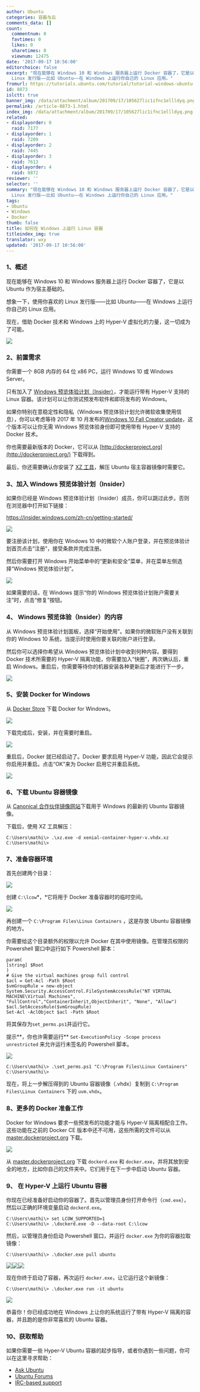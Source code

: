 ```yaml
---
author: Ubuntu
categories: 容器与云
comments_data: []
count:
  commentnum: 0
  favtimes: 0
  likes: 0
  sharetimes: 0
  viewnum: 12475
date: '2017-09-17 10:56:00'
editorchoice: false
excerpt: "现在能够在 Windows 10 和 Windows 服务器上运行 Docker 容器了，它是以 Ubuntu 作为宿主基础的。\r\n想象一下，使用你喜欢的
  Linux 发行版——比如 Ubuntu——在 Windows 上运行你自己的 Linux 应用。"
fromurl: https://tutorials.ubuntu.com/tutorial/tutorial-windows-ubuntu-hyperv-containers
id: 8873
islctt: true
banner_img: /data/attachment/album/201709/17/105627lic1ifnc1ellldyq.png
permalink: /article-8873-1.html
index_img: /data/attachment/album/201709/17/105627lic1ifnc1ellldyq.png.thumb.jpg
related:
- displayorder: 0
  raid: 7177
- displayorder: 1
  raid: 7209
- displayorder: 2
  raid: 7445
- displayorder: 3
  raid: 7613
- displayorder: 4
  raid: 8872
reviewer: ''
selector: ''
summary: "现在能够在 Windows 10 和 Windows 服务器上运行 Docker 容器了，它是以 Ubuntu 作为宿主基础的。\r\n想象一下，使用你喜欢的
  Linux 发行版——比如 Ubuntu——在 Windows 上运行你自己的 Linux 应用。"
tags:
- Ubuntu
- Windows
- Docker
thumb: false
title: 如何在 Windows 上运行 Linux 容器
titleindex_img: true
translator: wxy
updated: '2017-09-17 10:56:00'
---
```


### 1、概述


现在能够在 Windows 10 和 Windows 服务器上运行 Docker 容器了，它是以 Ubuntu 作为宿主基础的。


想象一下，使用你喜欢的 Linux 发行版——比如 Ubuntu——在 Windows 上运行你自己的 Linux 应用。


现在，借助 Docker 技术和 Windows 上的 Hyper-V 虚拟化的力量，这一切成为了可能。


![](/data/attachment/album/201709/17/105627lic1ifnc1ellldyq.png)


### 2、前置需求


你需要一个 8GB 内存的 64 位 x86 PC，运行 Windows 10 或 Windows Server。


只有加入了 [Windows 预览体验计划（Insider）](https://insider.windows.com/zh-cn/)，才能运行带有 Hyper-V 支持的 Linux 容器。该计划可以让你测试预发布软件和即将发布的 Windows。


如果你特别在意稳定性和隐私（Windows 预览体验计划允许微软收集使用信息），你可以考虑等待 2017 年 10 月发布的[Windows 10 Fall Creator update](https://www.microsoft.com/zh-cn/windows/upcoming-features)，这个版本可以让你无需 Windows 预览体验身份即可使用带有 Hyper-V 支持的 Docker 技术。


你也需要最新版本的 Docker，它可以从 [http://dockerproject.org](http://dockerproject.org/) 下载得到。


最后，你还需要确认你安装了 [XZ 工具](https://tukaani.org/xz/)，解压 Ubuntu 宿主容器镜像时需要它。


### 3、加入 Windows 预览体验计划（Insider）


如果你已经是 Windows 预览体验计划（Insider）成员，你可以跳过此步。否则在浏览器中打开如下链接：


<https://insider.windows.com/zh-cn/getting-started/>


![](/data/attachment/album/201709/17/105628r1f5llb715oe74ev.png)


要注册该计划，使用你在 Windows 10 中的微软个人账户登录，并在预览体验计划首页点击“注册”，接受条款并完成注册。


然后你需要打开 Windows 开始菜单中的“更新和安全”菜单，并在菜单左侧选择“Windows 预览体验计划”。


![](/data/attachment/album/201709/17/105629vaj0lxjlisjxbxxi.png)


如果需要的话，在 Windows 提示“你的 Windows 预览体验计划账户需要关注”时，点击“修复”按钮。


### 4、 Windows 预览体验（Insider）的内容


从 Windows 预览体验计划面板，选择“开始使用”。如果你的微软账户没有关联到你的 Windows 10 系统，当提示时使用你要关联的账户进行登录。


然后你可以选择你希望从 Windows 预览体验计划中收到何种内容。要得到 Docker 技术所需要的 Hyper-V 隔离功能，你需要加入“快圈”，两次确认后，重启 Windows。重启后，你需要等待你的机器安装各种更新后才能进行下一步。


![](/data/attachment/album/201709/17/105629f4eztyygtllys353.png)


### 5、安装 Docker for Windows


从 [Docker Store](https://store.docker.com/editions/community/docker-ce-desktop-windows) 下载 Docker for Windows。


![](/data/attachment/album/201709/17/105630dkytkjadteopjkyj.png)


下载完成后，安装，并在需要时重启。


![](/data/attachment/album/201709/17/105630g593jnjjnsh9zsvd.png)


重启后，Docker 就已经启动了。Docker 要求启用 Hyper-V 功能，因此它会提示你启用并重启。点击“OK”来为 Docker 启用它并重启系统。


![](/data/attachment/album/201709/17/105631czj3e9y3tt5t99ky.png)


### 6、下载 Ubuntu 容器镜像


从 [Canonical 合作伙伴镜像网站](https://partner-images.canonical.com/hyper-v/linux-containers/xenial/current/)下载用于 Windows 的最新的 Ubuntu 容器镜像。


下载后，使用 XZ 工具解压：



```
C:\Users\mathi\> .\xz.exe -d xenial-container-hyper-v.vhdx.xz
C:\Users\mathi\>
```

### 7、准备容器环境


首先创建两个目录：


![](/data/attachment/album/201709/17/105631e5ifc5qqsb1skk8t.png)


创建 `C:\lcow`*，*它将用于 Docker 准备容器时的临时空间。


![](/data/attachment/album/201709/17/105632r3pp4nxx5ixyw6l5.png)


再创建一个 `C:\Program Files\Linux Containers` ，这是存放 Ubuntu 容器镜像的地方。


你需要给这个目录额外的权限以允许 Docker 在其中使用镜像。在管理员权限的 Powershell 窗口中运行如下 Powershell 脚本：



```
param(
[string] $Root
)
# Give the virtual machines group full control
$acl = Get-Acl -Path $Root
$vmGroupRule = new-object System.Security.AccessControl.FileSystemAccessRule("NT VIRTUAL MACHINE\Virtual Machines", "FullControl","ContainerInherit,ObjectInherit", "None", "Allow")
$acl.SetAccessRule($vmGroupRule)
Set-Acl -AclObject $acl -Path $Root
```

将其保存为`set_perms.ps1`并运行它。


提示**，你也许需要运行** `Set-ExecutionPolicy -Scope process unrestricted` 来允许运行未签名的 Powershell 脚本。


![](/data/attachment/album/201709/17/105632ds3k6bsnfeg33nga.png)



```
C:\Users\mathi\> .\set_perms.ps1 "C:\Program Files\Linux Containers"
C:\Users\mathi\>
```

现在，将上一步解压得到的 Ubuntu 容器镜像（.vhdx）复制到 `C:\Program Files\Linux Containers` 下的 `uvm.vhdx`。


### 8、更多的 Docker 准备工作


Docker for Windows 要求一些预发布的功能才能与 Hyper-V 隔离相配合工作。这些功能在之前的 Docker CE 版本中还不可用，这些所需的文件可以从 [master.dockerproject.org](https://master.dockerproject.org/) 下载。


![](/data/attachment/album/201709/17/105632min17nhnghyls827.png)


从 [master.dockerproject.org](https://master.dockerproject.org/) 下载 `dockerd.exe` 和 `docker.exe`，并将其放到安全的地方，比如你自己的文件夹中。它们用于在下一步中启动 Ubuntu 容器。


### 9、 在 Hyper-V 上运行 Ubuntu 容器


你现在已经准备好启动你的容器了。首先以管理员身份打开命令行（`cmd.exe`），然后以正确的环境变量启动 `dockerd.exe`。



```
C:\Users\mathi\> set LCOW_SUPPORTED=1
C:\Users\mathi\> .\dockerd.exe -D --data-root C:\lcow
```

然后，以管理员身份启动 Powershell 窗口，并运行 `docker.exe` 为你的容器拉取镜像：



```
C:\Users\mathi\> .\docker.exe pull ubuntu
```

![](/data/attachment/album/201709/17/105633miwxzgigxipj6gpq.png)![](/data/attachment/album/201709/17/105634p351gz3sy5g1zzgy.png)![](/data/attachment/album/201709/17/105634uv6sjxloxl0xv6ym.png)


现在你终于启动了容器，再次运行 `docker.exe`，让它运行这个新镜像：



```
C:\Users\mathi\> .\docker.exe run -it ubuntu
```

![](/data/attachment/album/201709/17/105627lic1ifnc1ellldyq.png)


恭喜你！你已经成功地在 Windows 上让你的系统运行了带有 Hyper-V 隔离的容器，并且跑的是你非常喜欢的 Ubuntu 容器。


### 10、获取帮助


如果你需要一些 Hyper-V Ubuntu 容器的起步指导，或者你遇到一些问题，你可以在这里寻求帮助：


* [Ask Ubuntu](https://askubuntu.com/)
* [Ubuntu Forums](https://ubuntuforums.org/)
* [IRC-based support](https://wiki.ubuntu.com/IRC/ChannelList)